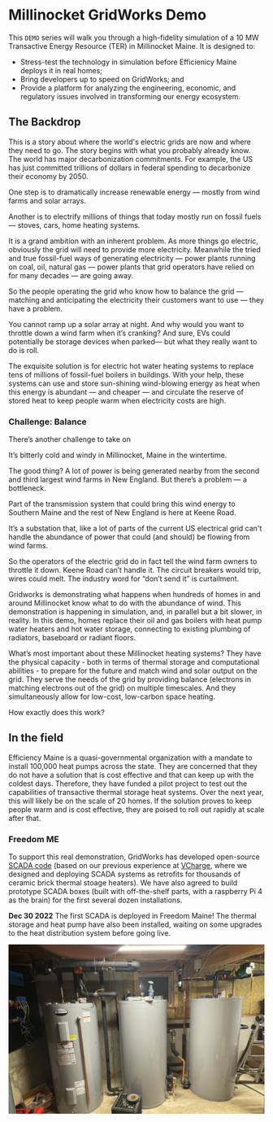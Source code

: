 # Millinocket GridWorks Demo

This `DEMO` series will walk you through a high-fidelity simulation of a 10 MW Transactive Energy Resource (TER) in Millinocket Maine. It is designed to:

- Stress-test the technology in simulation before Efficienicy Maine deploys it in real homes;
- Bring developers up to speed on GridWorks; and
- Provide a platform for analyzing the engineering, economic, and regulatory issues involved in transforming our energy ecosystem.

## The Backdrop

This is a story about where the world's electric grids are now and where they need to go.
The story begins with what you probably already know. The world has major decarbonization commitments. For example, the US has just committed trillions of dollars in federal spending to decarbonize their economy by 2050.

One step is to dramatically increase renewable energy — mostly from wind farms and solar arrays.

Another is to electrify millions of things that today mostly run on fossil fuels — stoves, cars,
home heating systems.

It is a grand ambition with an inherent problem. As more things go electric, obviously the grid will
need to provide more electricity. Meanwhile the tried and true fossil-fuel ways of generating electricity — power plants running on coal, oil, natural gas — power plants that grid operators have relied on for many decades — are going away.

So the people operating the grid who know how to balance the grid — matching and anticipating the
electricity their customers want to use — they have a problem.

You cannot ramp up a solar array at night. And why would you want to throttle down a wind farm when
it’s cranking? And sure, EVs could potentially be storage devices when parked— but what they really
want to do is roll.

The exquisite solution is for electric hot water heating systems to replace
tens of millions of fossil-fuel boilers in buildings. With your help, these systems can use
and store sun-shining wind-blowing energy as heat when this energy is abundant — and cheaper —
and circulate the reserve of stored heat to keep people warm when electricity costs are high.

### Challenge: Balance

There’s another challenge to take on

It’s bitterly cold and windy in Millinocket, Maine in the wintertime.

The good thing? A lot of power is being generated nearby from the second and third largest
wind farms in New England. But there’s a problem — a bottleneck.

Part of the transmission system that could bring this wind energy to Southern Maine and the rest of
New England is here at Keene Road.

It’s a substation that, like a lot of parts of the current US electrical grid can't handle the
abundance of power that could (and should) be flowing from wind farms.

So the operators of the electric grid do in fact tell the wind farm owners to throttle it down.
Keene Road can’t handle it. The circuit breakers would trip, wires could melt. The industry word
for “don’t send it” is curtailment.

Gridworks is demonstrating what happens when hundreds of homes in and around Millinocket
know what to do with the abundance of wind. This demonstration is happening in simulation, and,
in parallel but a bit slower, in reality. In this demo, homes replace their oil and gas boilers
with heat pump water heaters and hot water storage, connecting to existing plumbing of
radiators, baseboard or radiant floors.

What’s most important about these Millinocket heating systems? They have the physical capacity -
both in terms of thermal storage and computational abilities - to prepare for the future and match
wind and solar output on the grid. They serve the needs of the grid by providing balance (electrons
in matching electrons out of the grid) on multiple timescales. And they simultaneously allow for
low-cost, low-carbon space heating.

How exactly does this work?

## In the field

Efficiency Maine is a quasi-governmental organization with a mandate to install 100,000 heat pumps across the state. They are concerned that they do not have a solution that is cost effective and that
can keep up with the coldest days. Therefore, they have funded a pilot project to test out the capabilities of transactive thermal storage heat systems. Over the next year, this will likely be
on the scale of 20 homes. If the solution proves to keep people warm and is cost effective, they
are poised to roll out rapidly at scale after that.

### Freedom ME

To support this real demonstration, GridWorks has developed open-source
[SCADA code](https://github.com/thegridelectric/gw-scada-spaceheat-python) (based on our previous experience at [VCharge](https://www.greentechmedia.com/articles/read/vcharge-turning-hot-bricks-into-grid-batteries), where we designed and deploying SCADA systems as retrofits for thousands of ceramic brick thermal stoage heaters). We have also agreed to build prototype SCADA boxes (built with off-the-shelf parts,
with a raspberry Pi 4 as the brain) for the first several dozen installations.

**Dec 30 2022** The first SCADA is deployed in Freedom Maine! The thermal storage and heat pump have also been installed, waiting on some upgrades to the heat distribution system before going live.

![alt_text](images/freedom-apple-thermal-store.png)
